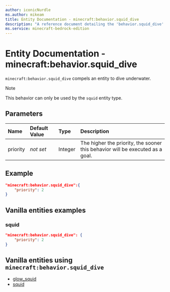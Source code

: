 ```yaml
---
author: iconicNurdle
ms.author: mikeam
title: Entity Documentation - minecraft:behavior.squid_dive
description: "A reference document detailing the 'behavior.squid_dive' entity goal"
ms.service: minecraft-bedrock-edition
---
```


# Entity Documentation - minecraft:behavior.squid_dive

`minecraft:behavior.squid_dive` compels an entity to dive underwater.

> [!NOTE]
> This behavior can only be used by the `squid` entity type.

## Parameters

|Name |Default Value  |Type  |Description  |
|:----------|:----------|:----------|:----------|
|priority|*not set*|Integer|The higher the priority, the sooner this behavior will be executed as a goal.|

## Example

```json
"minecraft:behavior.squid_dive":{
    "priority": 2
}
```

## Vanilla entities examples

### squid

```json
"minecraft:behavior.squid_dive": {
    "priority": 2
}
```

## Vanilla entities using `minecraft:behavior.squid_dive`

- [glow_squid](../../../../Source/VanillaBehaviorPack_Snippets/entities/glow_squid.md)
- [squid](../../../../Source/VanillaBehaviorPack_Snippets/entities/squid.md)
